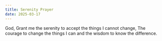 ```yaml
---
title: Serenity Prayer
date: 2025-03-17
---
```

God,
Grant me the serenity to accept the things I cannot change, 
The courage to change the things I can
and the wisdom to know the difference. 
